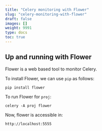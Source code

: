```yaml
---
title: "Celery monitoring with Flower"
slug: "celery-monitoring-with-flower"
draft: false
images: []
weight: 9991
type: docs
toc: true
---
```


## Up and running with Flower
Flower is a web based tool to monitor Celery.

To install Flower, we can use `pip` as follows:

    pip install flower

To run Flower for `proj`:

    celery -A proj flower

Now, flower is accessible in:

    http://localhost:5555

